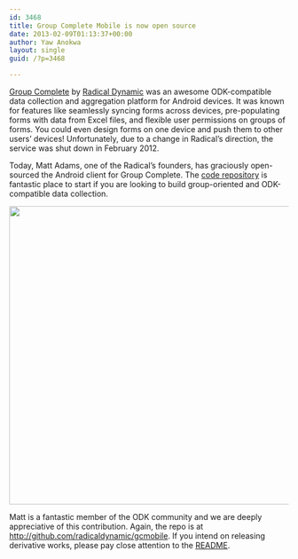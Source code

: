 ```yaml
---
id: 3468
title: Group Complete Mobile is now open source
date: 2013-02-09T01:13:37+00:00
author: Yaw Anokwa
layout: single
guid: /?p=3468

---
```

[Group Complete](http://www.groupcomplete.com) by [Radical Dynamic](http://www.radicaldynamic.com/) was an awesome ODK-compatible data collection and aggregation platform for Android devices. It was known for features like seamlessly syncing forms across devices, pre-populating forms with data from Excel files, and flexible user permissions on groups of forms. You could even design forms on one device and push them to other users&#8217; devices! Unfortunately, due to a change in Radical&#8217;s direction, the service was shut down in February 2012. 

Today, Matt Adams, one of the Radical&#8217;s founders, has graciously open-sourced the Android client for Group Complete. The [code repository](http://github.com/radicaldynamic/gcmobile) is fantastic place to start if you are looking to build group-oriented and ODK-compatible data collection.

<img src="/assets/wp-content/uploads/2013/02/browser-menu.jpg" width="538" />

Matt is a fantastic member of the ODK community and we are deeply appreciative of this contribution. Again, the repo is at <http://github.com/radicaldynamic/gcmobile>. If you intend on releasing derivative works, please pay close attention to the [README](https://github.com/radicaldynamic/gcmobile/blob/master/README).
